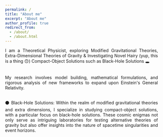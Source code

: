 ```yaml
---
permalink: /
title: "About me"
excerpt: "About me"
author_profile: true
redirect_from: 
  - /about/
  - /about.html
---
```


<div align="justify">

I am a Theoretical Physicist, exploring Modified Gravitational Theories, Extra-Dimensional Theories of Gravity & Investigating Novel Hairy (yup, this is a thing 🙃) Compact-Object Solutions such as Black-Hole Solutions 🕳️<br><br>

My research involves model building, mathematical formulations, and rigorous analysis of new frameworks to expand upon Einstein's General Relativity.<br><br>

⚫ Black-Hole Solutions:
Within the realm of modified gravitational theories and extra dimensions, I specialize in studying compact-object solutions, with a particular focus on black-hole solutions. These cosmic enigmas not only serve as intriguing laboratories for testing alternative theories of gravity but also offer insights into the nature of spacetime singularities and event horizons.

</div>
